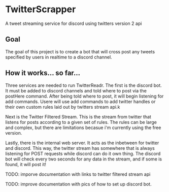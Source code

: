 # TwitterScrapper
A tweet streaming service for discord using twitters version 2 api

## Goal
The goal of this project is to create a bot that will cross post any tweets specified by users in realtime to a discord channel. 

## How it works... so far...
Three services are needed to run TwitterReadr.
The first is the discord bot. It must be added to discord channels and told where to post via the postHere command. After being told where to post, it will begin listening for add commands. Usere will use add commands to add twitter handles or their own custom rules laid out by twitters stream api.k

Next is the Twitter Filtered Stream. This is the stream from twitter that listens for posts according to a given set of rules. The rules can be large and complex, but there are limitations becasue i'm currently using the free version.

Lastly, there is the internal web server. It acts as the inbetween for twitter and discord. This way, the twitter stream has somewhere that is always listening for POST requests while discord can do it own thing. The discord bot will check every two seconds for any data in the stream, and if some is found, it will post it!


TODO: imporve documentation with links to twitter filtered stream api

TODO: improve documentation with pics of how to set up discord bot.


